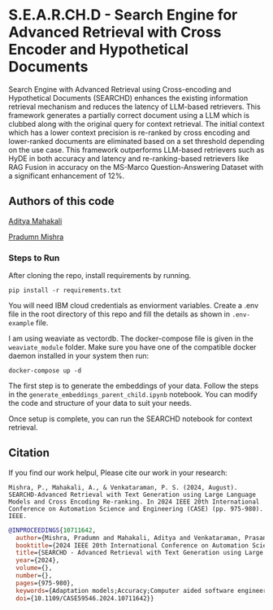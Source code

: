 # S.E.A.R.CH.D - Search Engine for Advanced Retrieval with Cross Encoder and Hypothetical Documents

Search Engine with Advanced Retrieval using Cross-encoding and Hypothetical Documents (SEARCHD) enhances the existing information retrieval mechanism and reduces the latency of LLM-based retrievers. This framework generates a partially correct document using a LLM which is clubbed along with the original query for context retrieval. The initial context which has a lower context precision is re-ranked by cross encoding and lower-ranked documents are eliminated based on a set threshold depending on the use case. This framework outperforms LLM-based retrievers such as HyDE in both accuracy and latency and re-ranking-based retrievers like RAG Fusion in accuracy on the MS-Marco Question-Answering Dataset with a significant enhancement of 12%.

## Authors of this code

[Aditya Mahakali](https://www.linkedin.com/in/aditya-mahakali-b81758168/)

[Pradumn Mishra](https://www.linkedin.com/in/pradumn203/)

### Steps to Run
After cloning the repo, install requirements by running.

```pip install -r requirements.txt```

You will need IBM cloud credentials as enviorment variables. Create a .env file in the root directory of this repo and fill the details as shown in ```.env-example``` file.

I am using weaviate as vectordb. The docker-compose file is given in the ```weaviate_module``` folder. Make sure you have one of the compatible docker daemon installed in your system then run:

```docker-compose up -d``` 

The first step is to generate the embeddings of your data. 
Follow the steps in the ```generate_embeddings_parent_child.ipynb``` notebook. You can modify the code and structure of your data to suit your needs.

Once setup is complete, you can run the SEARCHD notebook for context retrieval. 

## Citation

If you find our work helpul, Please cite our work in your research:

```apa
Mishra, P., Mahakali, A., & Venkataraman, P. S. (2024, August). SEARCHD-Advanced Retrieval with Text Generation using Large Language Models and Cross Encoding Re-ranking. In 2024 IEEE 20th International Conference on Automation Science and Engineering (CASE) (pp. 975-980). IEEE.
```

```bibtex
@INPROCEEDINGS{10711642,
  author={Mishra, Pradumn and Mahakali, Aditya and Venkataraman, Prasanna Shrinivas},
  booktitle={2024 IEEE 20th International Conference on Automation Science and Engineering (CASE)}, 
  title={SEARCHD - Advanced Retrieval with Text Generation using Large Language Models and Cross Encoding Re-ranking}, 
  year={2024},
  volume={},
  number={},
  pages={975-980},
  keywords={Adaptation models;Accuracy;Computer aided software engineering;Automation;Large language models;Search engines;Benchmark testing;Rendering (computer graphics);Encoding},
  doi={10.1109/CASE59546.2024.10711642}}
```